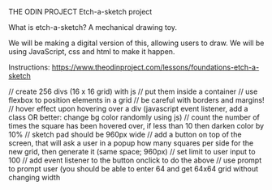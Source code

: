 THE ODIN PROJECT
Etch-a-sketch project

What is etch-a-sketch?
A mechanical drawing toy.

We will be making a digital version of this, allowing users to draw.
We will be using JavaScript, css and html to make it happen.

Instructions: https://www.theodinproject.com/lessons/foundations-etch-a-sketch

// create 256 divs (16 x 16 grid) with js
// put them inside a container
// use flexbox to position elements in a grid
// be careful with borders and margins!
// hover effect upon hovering over a div (javascript event listener, add a class OR better: change bg color randomly using js)
// count the number of times the square has been hovered over, if less than 10 then darken color by 10%
// sketch pad should be 960px wide
// add a button on top of the screen, that will ask a user in a popup how many squares per side for the new grid, then generate it (same space; 960px)
// set limit to user input to 100
// add event listener to the button onclick to do the above
// use prompt to prompt user (you should be able to enter 64 and get 64x64 grid without changing width

